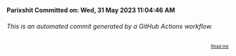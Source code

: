 **Parixshit Committed on: Wed, 31 May 2023 11:04:46 AM** <!-- e145d73a-6acc-4907-90ea-507320f64160 -->

###### This is an automated commit generated by a GitHub Actions workflow.

<div align="right"><sub><sup><a href="https://github.com/Parixshit/AutoCommit.git">Read me</a></sup></sub></div>
